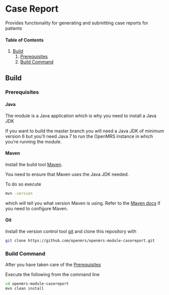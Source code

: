 # Case Report
Provides functionality for generating and submitting case reports for patients

#### Table of Contents

1. [Build](#build)
   1. [Prerequisites](#prerequisites)
   2. [Build Command](#build-command)

## Build
### Prerequisites

#### Java

The module is a Java application which is why you need to install a Java JDK

If you want to build the master branch you will need a Java JDK of minimum version 6 but you'll need Java 7 to run the OpenMRS instance in which you're running the module.

#### Maven

Install the build tool [Maven](https://maven.apache.org/).

You need to ensure that Maven uses the Java JDK needed.

To do so execute

```bash
mvn -version
```

which will tell you what version Maven is using. Refer to the [Maven docs](https://maven.apache.org/configure.html) if you need to configure Maven.

#### Git

Install the version control tool [git](https://git-scm.com/) and clone this repository with

```bash
git clone https://github.com/openmrs/openmrs-module-casereport.git
```

### Build Command

After you have taken care of the [Prerequisites](#prerequisites)

Execute the following from the command line

```bash
cd openmrs-module-casereport
mvn clean install
```
